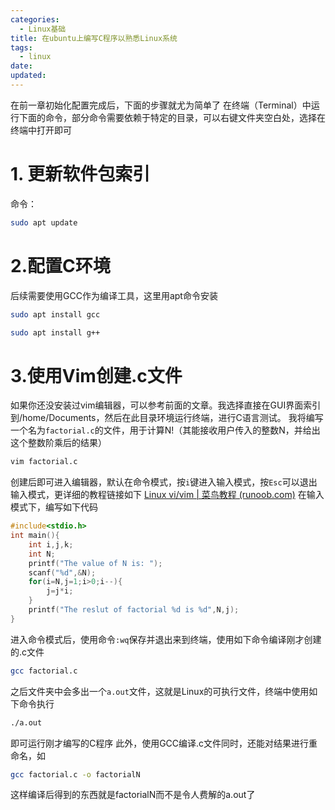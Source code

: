 ```yaml
---
categories:
  - Linux基础
title: 在ubuntu上编写C程序以熟悉Linux系统
tags:
  - linux
date:
updated:
---
```


在前一章初始化配置完成后，下面的步骤就尤为简单了
在终端（Terminal）中运行下面的命令，部分命令需要依赖于特定的目录，可以右键文件夹空白处，选择在终端中打开即可
# 1. 更新软件包索引
命令：
``` bash
sudo apt update
```

# 2.配置C环境
后续需要使用GCC作为编译工具，这里用apt命令安装
``` bash
sudo apt install gcc

sudo apt install g++
```

# 3.使用Vim创建.c文件
如果你还没安装过vim编辑器，可以参考前面的文章。我选择直接在GUI界面索引到/home/Documents，然后在此目录环境运行终端，进行C语言测试。
我将编写一个名为`factorial.c`的文件，用于计算N!（其能接收用户传入的整数N，并给出这个整数阶乘后的结果）
``` bash
vim factorial.c
```
创建后即可进入编辑器，默认在命令模式，按`i`键进入输入模式，按`Esc`可以退出输入模式，更详细的教程链接如下
[Linux vi/vim | 菜鸟教程 (runoob.com)](https://www.runoob.com/linux/linux-vim.html)
在输入模式下，编写如下代码
``` c
#include<stdio.h>
int main(){
	int i,j,k;
	int N;
	printf("The value of N is: ");
	scanf("%d",&N);
	for(i=N,j=1;i>0;i--){
		j=j*i;
	}
	printf("The reslut of factorial %d is %d",N,j);
}
```
进入命令模式后，使用命令`:wq`保存并退出来到终端，使用如下命令编译刚才创建的.c文件
``` bash
gcc factorial.c
```
之后文件夹中会多出一个`a.out`文件，这就是Linux的可执行文件，终端中使用如下命令执行
``` bash
./a.out
```
即可运行刚才编写的C程序
此外，使用GCC编译.c文件同时，还能对结果进行重命名，如
``` bash
gcc factorial.c -o factorialN
```
这样编译后得到的东西就是factorialN而不是令人费解的a.out了